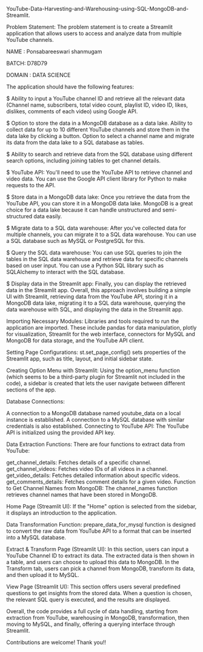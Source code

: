 YouTube-Data-Harvesting-and-Warehousing-using-SQL-MongoDB-and-Streamlit.

Problem Statement: The problem statement is to create a Streamlit application that allows users to access and analyze data from multiple YouTube channels.

NAME : Ponsabareeswari shanmugam

BATCH: D78D79

DOMAIN : DATA SCIENCE

The application should have the following features:

$ Ability to input a YouTube channel ID and retrieve all the relevant data (Channel name, subscribers, total video count, playlist ID, video ID, likes, dislikes, comments of each video) using Google API.

$ Option to store the data in a MongoDB database as a data lake. Ability to collect data for up to 10 different YouTube channels and store them in the data lake by clicking a button. Option to select a channel name and migrate its data from the data lake to a SQL database as tables.

$ Ability to search and retrieve data from the SQL database using different search options, including joining tables to get channel details.

$ YouTube API: You'll need to use the YouTube API to retrieve channel and video data. You can use the Google API client library for Python to make requests to the API.

$ Store data in a MongoDB data lake: Once you retrieve the data from the YouTube API, you can store it in a MongoDB data lake. MongoDB is a great choice for a data lake because it can handle unstructured and semi-structured data easily.

$ Migrate data to a SQL data warehouse: After you've collected data for multiple channels, you can migrate it to a SQL data warehouse. You can use a SQL database such as MySQL or PostgreSQL for this.

$ Query the SQL data warehouse: You can use SQL queries to join the tables in the SQL data warehouse and retrieve data for specific channels based on user input. You can use a Python SQL library such as SQLAlchemy to interact with the SQL database.

$ Display data in the Streamlit app: Finally, you can display the retrieved data in the Streamlit app. Overall, this approach involves building a simple UI with Streamlit, retrieving data from the YouTube API, storing it in a MongoDB data lake, migrating it to a SQL data warehouse, querying the data warehouse with SQL, and displaying the data in the Streamlit app.

Importing Necessary Modules:
Libraries and tools required to run the application are imported. These include pandas for data manipulation, plotly for visualization, Streamlit for the web interface, connectors for MySQL and MongoDB for data storage, and the YouTube API client.

Setting Page Configurations:
st.set_page_config() sets properties of the Streamlit app, such as title, layout, and initial sidebar state.

Creating Option Menu with Streamlit:
Using the option_menu function (which seems to be a third-party plugin for Streamlit not included in the code), a sidebar is created that lets the user navigate between different sections of the app.

Database Connections:

A connection to a MongoDB database named youtube_data on a local instance is established.
A connection to a MySQL database with similar credentials is also established.
Connecting to YouTube API:
The YouTube API is initialized using the provided API key.

Data Extraction Functions:
There are four functions to extract data from YouTube:

get_channel_details: Fetches details of a specific channel.
get_channel_videos: Fetches video IDs of all videos in a channel.
get_video_details: Fetches detailed information about specific videos.
get_comments_details: Fetches comment details for a given video.
Function to Get Channel Names from MongoDB:
The channel_names function retrieves channel names that have been stored in MongoDB.

Home Page (Streamlit UI):
If the "Home" option is selected from the sidebar, it displays an introduction to the application.

Data Transformation Function:
prepare_data_for_mysql function is designed to convert the raw data from YouTube API to a format that can be inserted into a MySQL database.

Extract & Transform Page (Streamlit UI):
In this section, users can input a YouTube Channel ID to extract its data. The extracted data is then shown in a table, and users can choose to upload this data to MongoDB. In the Transform tab, users can pick a channel from MongoDB, transform its data, and then upload it to MySQL.

View Page (Streamlit UI):
This section offers users several predefined questions to get insights from the stored data. When a question is chosen, the relevant SQL query is executed, and the results are displayed.

Overall, the code provides a full cycle of data handling, starting from extraction from YouTube, warehousing in MongoDB, transformation, then moving to MySQL, and finally, offering a querying interface through Streamlit.

Contributions are welcome! 
Thank you!!






